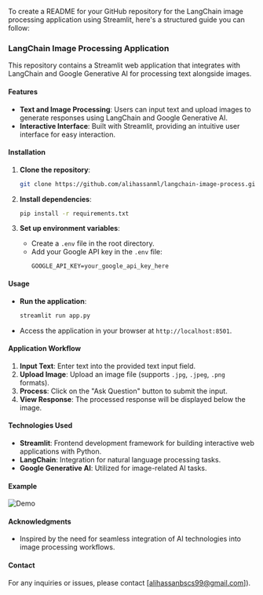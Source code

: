 To create a README for your GitHub repository for the LangChain image processing application using Streamlit, here's a structured guide you can follow:

### LangChain Image Processing Application

This repository contains a Streamlit web application that integrates with LangChain and Google Generative AI for processing text alongside images.

#### Features
- **Text and Image Processing**: Users can input text and upload images to generate responses using LangChain and Google Generative AI.
- **Interactive Interface**: Built with Streamlit, providing an intuitive user interface for easy interaction.

#### Installation
1. **Clone the repository**:
   ```bash
   git clone https://github.com/alihassanml/langchain-image-process.git
   ```

2. **Install dependencies**:
   ```bash
   pip install -r requirements.txt
   ```

3. **Set up environment variables**:
   - Create a `.env` file in the root directory.
   - Add your Google API key in the `.env` file:
     ```
     GOOGLE_API_KEY=your_google_api_key_here
     ```

#### Usage
- **Run the application**:
  ```bash
  streamlit run app.py
  ```
- Access the application in your browser at `http://localhost:8501`.

#### Application Workflow
1. **Input Text**: Enter text into the provided text input field.
2. **Upload Image**: Upload an image file (supports `.jpg`, `.jpeg`, `.png` formats).
3. **Process**: Click on the "Ask Question" button to submit the input.
4. **View Response**: The processed response will be displayed below the image.

#### Technologies Used
- **Streamlit**: Frontend development framework for building interactive web applications with Python.
- **LangChain**: Integration for natural language processing tasks.
- **Google Generative AI**: Utilized for image-related AI tasks.

#### Example
![Demo](demo.png)


#### Acknowledgments
- Inspired by the need for seamless integration of AI technologies into image processing workflows.

#### Contact
For any inquiries or issues, please contact [alihassanbscs99@gmail.com]).


